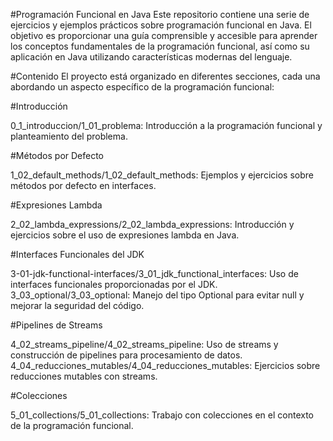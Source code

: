 #Programación Funcional en Java
Este repositorio contiene una serie de ejercicios y ejemplos prácticos sobre programación funcional en Java. El objetivo es proporcionar una guía comprensible y accesible para aprender los conceptos fundamentales de la programación funcional, así como su aplicación en Java utilizando características modernas del lenguaje.

#Contenido
El proyecto está organizado en diferentes secciones, cada una abordando un aspecto específico de la programación funcional:

#Introducción

0_1_introduccion/1_01_problema: Introducción a la programación funcional y planteamiento del problema.

#Métodos por Defecto

1_02_default_methods/1_02_default_methods: Ejemplos y ejercicios sobre métodos por defecto en interfaces.

#Expresiones Lambda

2_02_lambda_expressions/2_02_lambda_expressions: Introducción y ejercicios sobre el uso de expresiones lambda en Java.

#Interfaces Funcionales del JDK

3-01-jdk-functional-interfaces/3_01_jdk_functional_interfaces: Uso de interfaces funcionales proporcionadas por el JDK.
3_03_optional/3_03_optional: Manejo del tipo Optional para evitar null y mejorar la seguridad del código.

#Pipelines de Streams

4_02_streams_pipeline/4_02_streams_pipeline: Uso de streams y construcción de pipelines para procesamiento de datos.
4_04_reducciones_mutables/4_04_reducciones_mutables: Ejercicios sobre reducciones mutables con streams.

#Colecciones

5_01_collections/5_01_collections: Trabajo con colecciones en el contexto de la programación funcional.

